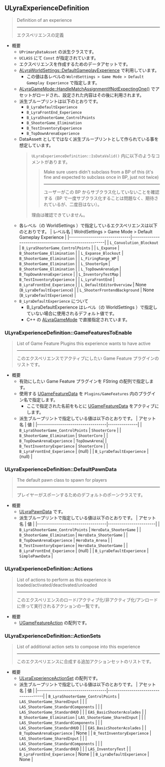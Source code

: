 ## ULyraExperienceDefinition

> Definition of an experience  
> 
> ----
> エクスペリエンスの定義

* 概要
	* `UPrimaryDataAsset` の派生クラスです。
	* `UCLASS` にて `Const` が指定されています。
	* エクスペリエンスを作成するためのデータアセットです。
	* [ALyraWorldSettings::DefaultGameplayExperience] で利用しています。
		* この値は各レベルの `WolrdSettings > Game Mode > Default Gameplay Experience` で指定します。
	* [ALyraGameMode::HandleMatchAssignmentIfNotExpectingOne()] でアセットがロードされ、設定された内容はその後に利用されます。
	* 派生ブループリントは以下のとおりです。
		* `B_LyraDefaultExperience`
		* `B_LyraFrontEnd_Experience`
		* `B_LyraShooterGame_ControlPoints`
		* `B_ShooterGame_Elimination`
		* `B_TestInventoryExperience`
		* `B_TopDownArenaExperience`
	* DataAssett としてではなく派生ブループリントとして作られている事を想定しています。
		> `ULyraExperienceDefinition::IsDataValid()` 内に以下のようなコメントがあります。
		>> Make sure users didn't subclass from a BP of this (it's fine and expected to subclass once in BP, just not twice)  
		>> 
		>> ----
		>> ユーザーがこの BP からサブクラス化していないことを確認する（BP で一度サブクラス化することは問題なく、期待されているが、二度目はない）。
		>
		> 理由は確認できていません。
	* 各レベル（の WorldSettings ）で指定しているエクスペリエンスは以下のとおりです。
		| レベル名                      | WolrdSettings > Game Mode > Default Gameplay Experience |
		|-------------------------------|---------------------------------------------------------|
		| `L_Convolution_Blockout`      | `B_LyraShooterGame_ControlPoints`                       |
		| `L_Expanse`                   | `B_ShooterGame_Elimination`                             |
		| `L_Expanse_Blockout`          | `B_ShooterGame_Elimination`                             |
		| `L_FiringRange_WP`            | `B_ShooterGame_Elimination`                             |
		| `L_ShooterGym`                | `B_ShooterGame_Elimination`                             |
		| `L_TopDownArenaGym`           | `B_TopDownArenaExperience`                              |
		| `L_InventoryTestMap`          | `B_TestInventoryExperience`                             |
		| `L_LyraFrontEnd`              | `B_LyraFrontEnd_Experience`                             |
		| `L_DefaultEditorOverview`     | None (`B_LyraDefaultExperience`)                        |
		| `L_ShooterFrontendBackground` | None (`B_LyraDefaultExperience`)                        |
	* `B_LyraDefaultExperience` について
		* B_LyraDefaultExperience はレベル（の WorldSettings ）で指定していない場合に使用されるデフォルト値です。
		* C++ の [ALyraGameMode] で直接指定されています。



### ULyraExperienceDefinition::GameFeaturesToEnable

> List of Game Feature Plugins this experience wants to have active  
> 
> ----
> このエクスペリエンスでアクティブにしたい Game Feature プラグインのリストです。  

* 概要
	* 有効にしたい Game Feature プラグインを FString の配列で指定します。
	* 使用する [UGameFeatureData] を `Plugins/GameFeatures` 内のプラグイン名で指定します。
		* ここで指定された名前をもとに [UGameFeatureData] をアクティブにします。
	* 派生ブループリントで指定している値は以下のとおりです。
		| アセット名                        | 値            | 
		|-----------------------------------|---------------|
		| `B_LyraShooterGame_ControlPoints` | `ShooterCore` |
		| `B_ShooterGame_Elimination`       | `ShooterCore` |
		| `B_TopDownArenaExperience`        | `TopDownArena`|
		| `B_TestInventoryExperience`       | `ShooterCore` |
		| `B_LyraFrontEnd_Experience`       | (null)        |
		| `B_LyraDefaultExperience`         | (null)        |

### ULyraExperienceDefinition::DefaultPawnData

> The default pawn class to spawn for players  
> 
> ----
> プレイヤーがスポーンするためのデフォルトのポーンクラスです。  

* 概要
	* [ULyraPawnData] です。
	* 派生ブループリントで指定している値は以下のとおりです。
		| アセット名                        | 値                     | 
		|-----------------------------------|------------------------|
		| `B_LyraShooterGame_ControlPoints` | `HeroData_ShooterGame` |
		| `B_ShooterGame_Elimination`       | `HeroData_ShooterGame` |
		| `B_TopDownArenaExperience`        | `HeroData_Arena`       |
		| `B_TestInventoryExperience`       | `HeroData_ShooterGame` |
		| `B_LyraFrontEnd_Experience`       | (null)                 |
		| `B_LyraDefaultExperience`         | `SimplePawnData`       |

### ULyraExperienceDefinition::Actions

> List of actions to perform as this experience is loaded/activated/deactivated/unloaded  
> 
> ----
> このエクスペリエンスのロード/アクティブ化/非アクティブ化/アンロードに伴って実行されるアクションの一覧です。  

* 概要
	* [UGameFeatureAction] の配列です。

### ULyraExperienceDefinition::ActionSets

> List of additional action sets to compose into this experience  
> 
> ----
> このエクスペリエンスに合成する追加アクションセットのリストです。  

* 概要
	* [ULyraExperienceActionSet] の配列です。
	* 派生ブループリントで指定している値は以下のとおりです。
		| アセット名                        | 値                                   |
		|-----------------------------------|--------------------------------------|
		| `B_LyraShooterGame_ControlPoints` | `LAS_ShooterGame_SharedInput`        |
		|                                   | `LAS_ShooterGame_StandardComponents` |
		|                                   | `LAS_ShooterGame_StandardHUD`        |
		|                                   | `EAS_BasicShooterAcolades`           |
		| `B_ShooterGame_Elimination`       | `LAS_ShooterGame_SharedInput`        |
		|                                   | `LAS_ShooterGame_StandardComponents` |
		|                                   | `LAS_ShooterGame_StandardHUD`        |
		|                                   | `EAS_BasicShooterAcolades`           |
		| `B_TopDownArenaExperience`        | None                                 |
		| `B_TestInventoryExperience`       | `LAS_ShooterGame_SharedInput`        |
		|                                   | `LAS_ShooterGame_StandardComponents` |
		|                                   | `LAS_ShooterGame_StandardHUD`        |
		|                                   | `LAS_InventoryTest`                  |
		| `B_LyraFrontEnd_Experience`       | None                                 |
		| `B_LyraDefaultExperience`         | None                                 |



<!--- ページ内のリンク --->

<!--- 自前の画像へのリンク --->

<!--- generated --->
[ALyraWorldSettings::DefaultGameplayExperience]: ../../Lyra/Experience/ALyraWorldSettings.md#alyraworldsettingsdefaultgameplayexperience
[ULyraExperienceActionSet]: ../../Lyra/Experience/ULyraExperienceActionSet.md#ulyraexperienceactionset
[ALyraGameMode]: ../../Lyra/GameplayFramework/ALyraGameMode.md#alyragamemode
[ALyraGameMode::HandleMatchAssignmentIfNotExpectingOne()]: ../../Lyra/GameplayFramework/ALyraGameMode.md#alyragamemodehandlematchassignmentifnotexpectingone
[ULyraPawnData]: ../../Lyra/PawnSetting/ULyraPawnData.md#ulyrapawndata
[UGameFeatureAction]: ../../UE/GameFeature/UGameFeatureAction.md#ugamefeatureaction
[UGameFeatureData]: ../../UE/GameFeature/UGameFeatureData.md#ugamefeaturedata
